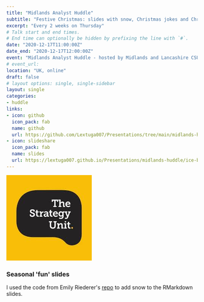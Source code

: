 ```yaml
---
title: "Midlands Analyst Huddle"
subtitle: "Festive Christmas: slides with snow, Christmas jokes and Christmas facts (from ONS and the Met office)."
excerpt: "Every 2 weeks on Thursday"
# Talk start and end times.
# End time can optionally be hidden by prefixing the line with `#`.
date: "2020-12-17T11:00:00Z"
date_end: "2020-12-17T12:00:00Z"
event: "Midlands Analyst Huddle - hosted by Midlands and Lancashire CSU Strategy Unit"
# event_url: 
location: "UK, online"
draft: false
# layout options: single, single-sidebar
layout: single
categories:
- huddle
links:
- icon: github
  icon_pack: fab
  name: github
  url: https://github.com/Lextuga007/Presentations/tree/main/midlands-huddle
- icon: slideshare
  icon_pack: fab
  name: slides
  url: https://lextuga007.github.io/Presentations/midlands-huddle/ice-breaker.html#1
---
```


![The Strategy Unit](featured.jpg)

### Seasonal 'fun' slides

I used the code from Emily Riederer's [repo](https://github.com/emilyriederer/demo-rmd-snow) to add snow to the RMarkdown slides. 
